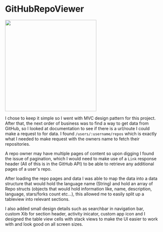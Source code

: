 # GitHubRepoViewer

<img src="https://user-images.githubusercontent.com/19701503/37562640-266b2da2-2a2b-11e8-8d9f-83cd493a7d34.png" width="300">

I chose to keep it simple so I went with MVC design pattern for this project. After that, the next order of business was to find a way to get data from GitHub, so I looked at documentation to see if there is a url/route I could make a request to for data. I found `/users/:username/repos` which is exactly what I needed to make request with the owners name to fetch their repositories.

A repo owner may have multiple pages of content so upon digging I found the issue of pagination, which I would need to make use of a `Link` response header (All of this is in the GitHub API) to be able to retrieve any additional pages of a user's repo.

After loading the repo pages and data I was able to map the data into a data structure that would hold the language name (String) and hold an array of Repo structs (objects that would hold information like, name, description, language, stars/forks count etc...), this allowed me to easily split up a tableview into relevant sections.

I also added small design details such as searchbar in navigation bar, custom Xib for section header, activity inicator, custom app icon and I designed the table view cells with stack views to make the UI easier to work with and look good on all screen sizes. 
